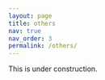 ```yaml
---
layout: page
title: others
nav: true
nav_order: 3
permalink: /others/
---
```


This is under construction.

<!--
Check posts in alfolio with images
-->
